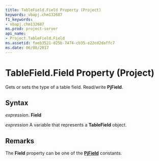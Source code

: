```yaml
---
title: TableField.Field Property (Project)
keywords: vbapj.chm132687
f1_keywords:
- vbapj.chm132687
ms.prod: project-server
api_name:
- Project.TableField.Field
ms.assetid: faeb3521-d25b-7474-cb35-e22cd2daffc7
ms.date: 06/08/2017
---
```



# TableField.Field Property (Project)

Gets or sets the type of a table field. Read/write  **PjField**.


## Syntax

 _expression_. **Field**

 _expression_ A variable that represents a **TableField** object.


## Remarks

The  **Field** property can be one of the **[PjField](Project.PjField.md)** constants.


